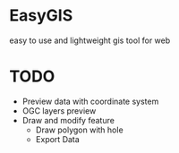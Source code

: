 # EasyGIS
easy to use and lightweight gis tool for web

# TODO
- Preview data with coordinate system
- OGC layers preview
- Draw and modify feature
    - Draw polygon with hole
    - Export Data
